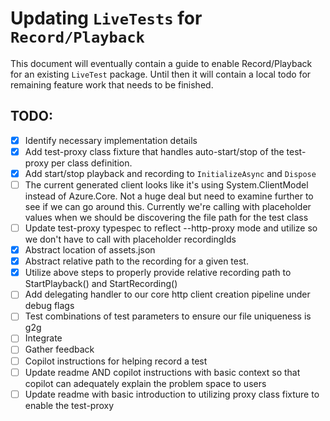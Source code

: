 # Updating `LiveTests` for `Record/Playback`

This document will eventually contain a guide to enable Record/Playback for an existing `LiveTest` package. Until then it will contain a local todo for remaining feature work that needs to be finished.

## TODO:

- [x] Identify necessary implementation details
- [x] Add test-proxy class fixture that handles auto-start/stop of the test-proxy per class definition.
- [x] Add start/stop playback and recording to `InitializeAsync` and `Dispose`
- [ ] The current generated client looks like it's using System.ClientModel instead of Azure.Core. Not a huge deal but need to examine further
      to see if we can go around this. Currently we're calling with placeholder values when we should be discovering the file path for the test class
- [ ] Update test-proxy typespec to reflect --http-proxy mode and utilize so we don't have to call with placeholder recordingIds
- [x] Abstract location of assets.json
- [x] Abstract relative path to the recording for a given test.
- [x] Utilize above steps to properly provide relative recording path to StartPlayback() and StartRecording()
- [ ] Add delegating handler to our core http client creation pipeline under debug flags
- [ ] Test combinations of test parameters to ensure our file uniqueness is g2g
- [ ] Integrate
- [ ] Gather feedback
- [ ] Copilot instructions for helping record a test
- [ ] Update readme AND copilot instructions with basic context so that copilot can adequately explain the problem space to users
- [ ] Update readme with basic introduction to utilizing proxy class fixture to enable the test-proxy

